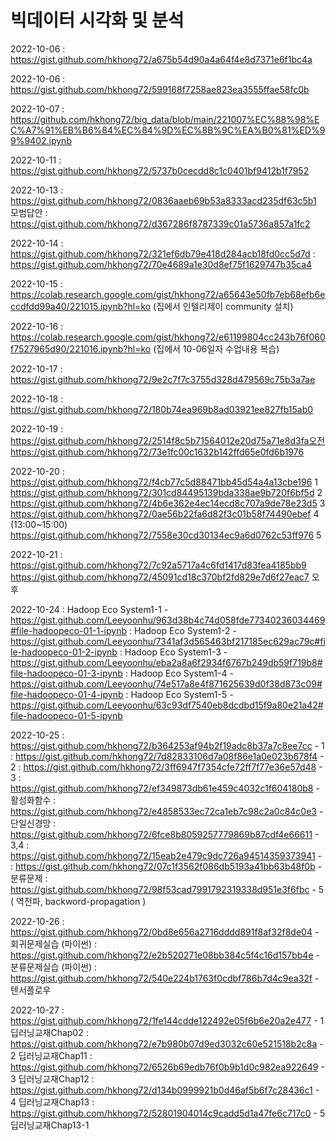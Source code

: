 # 빅데이터 시각화 및 분석

2022-10-06 : https://gist.github.com/hkhong72/a675b54d90a4a64f4e8d7371e6f1bc4a

2022-10-06 : https://gist.github.com/hkhong72/599168f7258ae823ea3555ffae58fc0b

2022-10-07 : https://github.com/hkhong72/big_data/blob/main/221007%EC%88%98%EC%A7%91%EB%B6%84%EC%84%9D%EC%8B%9C%EA%B0%81%ED%99%9402.ipynb

2022-10-11 : https://gist.github.com/hkhong72/5737b0cecdd8c1c0401bf9412b1f7952

2022-10-13 : https://gist.github.com/hkhong72/0836aaeb69b53a8333acd235df63c5b1
             모범답안 : https://gist.github.com/hkhong72/d367286f8787339c01a5736a857a1fc2
             
2022-10-14 : https://gist.github.com/hkhong72/321ef6db79e418d284acb18fd0cc5d7d
           : https://gist.github.com/hkhong72/70e4689a1e30d8ef75f1629747b35ca4
           
2022-10-15 : https://colab.research.google.com/gist/hkhong72/a65643e50fb7eb68efb6eccdfdd99a40/221015.ipynb?hl=ko (집에서 인텔리제이 community 설치)

2022-10-16 : https://colab.research.google.com/gist/hkhong72/e61199804cc243b76f060f7527965d90/221016.ipynb?hl=ko (집에서 10-06일자 수업내용 복습)

2022-10-17 : https://gist.github.com/hkhong72/9e2c7f7c3755d328d479569c75b3a7ae

2022-10-18 : https://gist.github.com/hkhong72/180b74ea969b8ad03921ee827fb15ab0

2022-10-19 : https://gist.github.com/hkhong72/2514f8c5b71564012e20d75a71e8d3fa오전
             https://gist.github.com/hkhong72/73e1fc00c1632b142ffd65e0fd6b1976
             
2022-10-20 : https://gist.github.com/hkhong72/f4cb77c5d88471bb45d54a4a13cbe196 1
             https://gist.github.com/hkhong72/301cd84495139bda338ae9b720f6bf5d 2
             https://gist.github.com/hkhong72/4b6e362e4ec14ecd8c707a9de78e23d5 3
             https://gist.github.com/hkhong72/0ae56b22fa6d82f3c01b58f74490ebef 4 (13:00~15:00)
             https://gist.github.com/hkhong72/7558e30cd30134ec9a6d0762c53ff976 5
             
2022-10-21 : https://gist.github.com/hkhong72/7c92a5717a4c6fd1417d83fea4185bb9 
             https://gist.github.com/hkhong72/45091cd18c370bf2fd829e7d6f27eac7 오후
             
2022-10-24 : Hadoop Eco System1-1 - https://gist.github.com/Leeyoonhu/963d38b4c74d058fde77340236034469#file-hadoopeco-01-1-ipynb
           : Hadoop Eco System1-2 - https://gist.github.com/Leeyoonhu/7341af3d565463bf217185ec629ac79c#file-hadoopeco-01-2-ipynb
           : Hadoop Eco System1-3 - https://gist.github.com/Leeyoonhu/eba2a8a6f2934f6767b249db59f719b8#file-hadoopeco-01-3-ipynb
           : Hadoop Eco System1-4 - https://gist.github.com/Leeyoonhu/74e517a8e4f871625639d0f38d873c09#file-hadoopeco-01-4-ipynb
           : Hadoop Eco System1-5 - https://gist.github.com/Leeyoonhu/63c93df7540eb8dcdbd15f9a80e21a42#file-hadoopeco-01-5-ipynb
         
2022-10-25 : https://gist.github.com/hkhong72/b364253af94b2f19adc8b37a7c8ee7cc - 1
           : https://gist.github.com/hkhong72/7d82833106d7a08f86e1a0e023b678f4 - 2
           : https://gist.github.com/hkhong72/3ff6947f7354cfe72ff7f77e36e57d48 - 3
           : https://gist.github.com/hkhong72/ef349873db61e459c4032c1f604180b8 - 활성화함수
           : https://gist.github.com/hkhong72/e4858533ec72ca1eb7c98c2a0c84c0e3 - 단일신경망
           : https://gist.github.com/hkhong72/6fce8b8059257779869b87cdf4e66611 - 3,4
           : https://gist.github.com/hkhong72/15eab2e479c9dc726a94514359373941 - 
           : https://gist.github.com/hkhong72/07c1f3562f086db5193a41bb63b48f0b - 분류문제
           : https://gist.github.com/hkhong72/98f53cad7991792319338d951e3f6fbc - 5 ( 역전파, backword-propagation )
           
2022-10-26 : https://gist.github.com/hkhong72/0bd8e656a2716dddd891f8af32f8de04 - 회귀문제실습 (파이썬)
           : https://gist.github.com/hkhong72/e2b520271e08bb384c5f4c16d157bb4e - 분류문제실습 (파이썬)
           : https://gist.github.com/hkhong72/540e224b1763f0cdbf786b7d4c9ea32f - 텐서플로우 

2022-10-27 : https://gist.github.com/hkhong72/1fe144cdde122492e05f6b6e20a2e477 - 1 딥러닝교재Chap02
           : https://gist.github.com/hkhong72/e7b980b07d9ed3032c60e521518b2c8a - 2 딥러닝교재Chap11
           : https://gist.github.com/hkhong72/6526b69edb76f0b9b1d0c982ea922649 - 3 딥러닝교재Chap12
           : https://gist.github.com/hkhong72/d134b0999921b0d46af5b6f7c28436c1 - 4 딥러닝교재Chap13
           : https://gist.github.com/hkhong72/52801904014c9cadd5d1a47fe6c717c0 - 5 딥러닝교재Chap13-1
